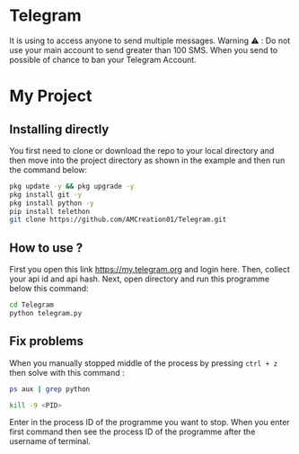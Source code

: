 # Telegram
It is using to access anyone to send multiple messages. Warning ⚠️ : Do not use your main account to send greater than 100 SMS. When you send to possible of chance to ban your Telegram Account.
# My Project

## Installing directly
You first need to clone or download the repo to your local directory and then move into the project directory as shown in the example and then run the command below:

```bash
pkg update -y && pkg upgrade -y
pkg install git -y
pkg install python -y
pip install telethon
git clone https://github.com/AMCreation01/Telegram.git
```
## How to use ?
First you open this link https://my.telegram.org and login here. Then, collect your api id and api hash. Next, open directory and run this programme below this command:

```bash
cd Telegram
python telegram.py
```

## Fix problems 
When you manually stopped middle of the process by pressing ```ctrl + z``` then solve with this command :

```bash
ps aux | grep python
```
```bash
kill -9 <PID>
```
Enter in <PID> the process ID of the programme you want to stop. When you enter first command then see the process ID of the programme after the username of terminal.
